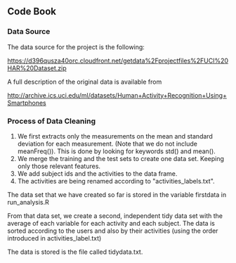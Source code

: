 ## Code Book

### Data Source

The data source for the project is the following:

https://d396qusza40orc.cloudfront.net/getdata%2Fprojectfiles%2FUCI%20HAR%20Dataset.zip 

A full description of the original data is available from 

http://archive.ics.uci.edu/ml/datasets/Human+Activity+Recognition+Using+Smartphones

### Process of Data Cleaning

1. We first extracts only the measurements on the mean and standard deviation for each measurement. (Note that we do not include meanFreq()). This is done by looking for keywords std() and mean().
2. We merge the training and the test sets to create one data set. Keeping only those relevant features.
3. We add subject ids and the activities to the data frame.
4. The activities are being renamed according to "activities_labels.txt".

The data set that we have created so far is stored in the variable firstdata in run_analysis.R
 
From that data set, we create a second, independent tidy data set with the average of each variable for each activity and each subject.
The data is sorted according to the users and also by their activities (using the order introduced in activities_label.txt)

The data is stored is the file called tidydata.txt.
